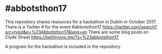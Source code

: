 # #abbotsthon17
This repository shares resources for a hackathon in Dublin in October 2017.
There is a Twitter # for the event #abbotsthon17 https://twitter.com/search?src=typd&q=%23Abbotsthon17&lang=en
There are some blog posts on Clyde Street https://keithlyons.me/?s=%23abbotsthon17

A program for the hackathon is included in the repository.
